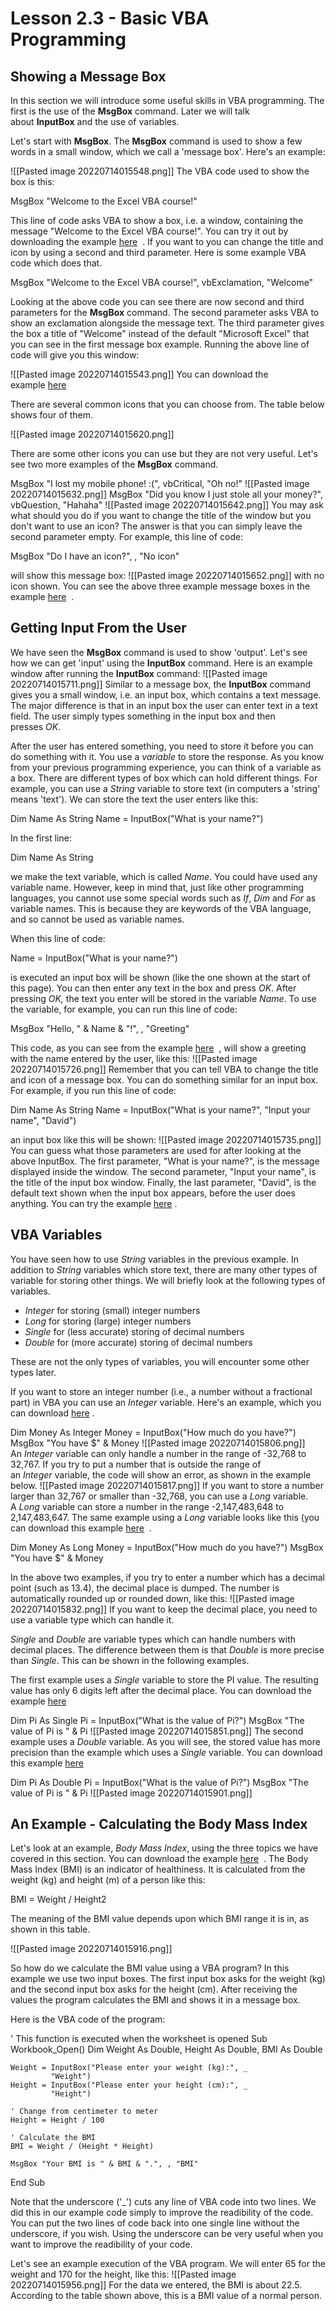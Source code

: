 # Lesson 2.3 - Basic VBA Programming

## Showing a Message Box

In this section we will introduce some useful skills in VBA programming. The first is the use of the **MsgBox** command. Later we will talk about **InputBox** and the use of variables.

Let's start with **MsgBox**. The **MsgBox** command is used to show a few words in a small window, which we call a 'message box'. Here's an example:

![[Pasted image 20220714015548.png]]
The VBA code used to show the box is this:

MsgBox "Welcome to the Excel VBA course!"

This line of code asks VBA to show a box, i.e. a window, containing the message "Welcome to the Excel VBA course!". You can try it out by downloading the example [here](https://canvas.ust.hk/courses/44418/files/6294045/download?wrap=1 "01_msgbox_welcome.xlsm")  . If you want to you can change the title and icon by using a second and third parameter. Here is some example VBA code which does that.

MsgBox "Welcome to the Excel VBA course!", vbExclamation, "Welcome"

Looking at the above code you can see there are now second and third parameters for the **MsgBox** command. The second parameter asks VBA to show an exclamation alongside the message text. The third parameter gives the box a title of "Welcome" instead of the default "Microsoft Excel" that you can see in the first message box example. Running the above line of code will give you this window:

![[Pasted image 20220714015543.png]]
You can download the example [here](https://canvas.ust.hk/courses/44418/files/6294451/download?wrap=1 "02_msgbox_with_title.xlsm") 

There are several common icons that you can choose from. The table below shows four of them.

![[Pasted image 20220714015620.png]]

There are some other icons you can use but they are not very useful. Let's see two more examples of the **MsgBox** command.

MsgBox "I lost my mobile phone! :(", vbCritical, "Oh no!"
![[Pasted image 20220714015632.png]]
MsgBox "Did you know I just stole all your money?", vbQuestion, "Hahaha"
![[Pasted image 20220714015642.png]]
You may ask what should you do if you want to change the title of the window but you don't want to use an icon? The answer is that you can simply leave the second parameter empty. For example, this line of code:

MsgBox "Do I have an icon?", , "No icon"

will show this message box:
![[Pasted image 20220714015652.png]]
with no icon shown. You can see the above three example message boxes in the example [here](https://canvas.ust.hk/courses/44418/files/6294298/download?wrap=1 "03_msgbox_different_icons.xlsm")  .

## Getting Input From the User

We have seen the **MsgBox** command is used to show 'output'. Let's see how we can get 'input' using the **InputBox** command. Here is an example window after running the **InputBox** command:
![[Pasted image 20220714015711.png]]
Similar to a message box, the **InputBox** command gives you a small window, i.e. an input box, which contains a text message. The major difference is that in an input box the user can enter text in a text field. The user simply types something in the input box and then presses _OK_.

After the user has entered something, you need to store it before you can do something with it. You use a _variable_ to store the response. As you know from your previous programming experience, you can think of a variable as a box. There are different types of box which can hold different things. For example, you can use a _String_ variable to store text (in computers a 'string' means 'text'). We can store the text the user enters like this:

Dim Name As String
Name = InputBox("What is your name?")

In the first line:

Dim Name As String

we make the text variable, which is called _Name_. You could have used any variable name. However, keep in mind that, just like other programming languages, you cannot use some special words such as _If_, _Dim_ and _For_ as variable names. This is because they are keywords of the VBA language, and so cannot be used as variable names.

When this line of code:

Name = InputBox("What is your name?")

is executed an input box will be shown (like the one shown at the start of this page). You can then enter any text in the box and press _OK_. After pressing _OK,_ the text you enter will be stored in the variable _Name_. To use the variable, for example, you can run this line of code:

MsgBox "Hello, " & Name & "!", , "Greeting"

This code, as you can see from the example [here](https://canvas.ust.hk/courses/44418/files/6294390/download?wrap=1 "04_inputbox_greeting.xlsm")  , will show a greeting with the name entered by the user, like this:
![[Pasted image 20220714015726.png]]
Remember that you can tell VBA to change the title and icon of a message box. You can do something similar for an input box. For example, if you run this line of code:

Dim Name As String
Name = InputBox("What is your name?", "Input your name", "David")

an input box like this will be shown:
![[Pasted image 20220714015735.png]]
You can guess what those parameters are used for after looking at the above InputBox. The first parameter, "What is your name?", is the message displayed inside the window. The second parameter, "Input your name", is the title of the input box window. Finally, the last parameter, "David", is the default text shown when the input box appears, before the user does anything. You can try the example [here](https://canvas.ust.hk/courses/44418/files/6294387/download?wrap=1 "05_inputbox_default_answer.xlsm") .

## VBA Variables

You have seen how to use _String_ variables in the previous example. In addition to _String_ variables which store text, there are many other types of variable for storing other things. We will briefly look at the following types of variables.

-   _Integer_ for storing (small) integer numbers
-   _Long_ for storing (large) integer numbers
-   _Single_ for (less accurate) storing of decimal numbers
-   _Double_ for (more accurate) storing of decimal numbers

These are not the only types of variables, you will encounter some other types later.

If you want to store an integer number (i.e., a number without a fractional part) in VBA you can use an _Integer_ variable. Here's an example, which you can download [here](https://canvas.ust.hk/courses/44418/files/6294081/download?wrap=1 "06_integer_variable.xlsm") .

Dim Money As Integer
Money = InputBox("How much do you have?")
MsgBox "You have $" & Money
![[Pasted image 20220714015806.png]]
An _Integer_ variable can only handle a number in the range of -32,768 to 32,767. If you try to put a number that is outside the range of an _Integer_ variable, the code will show an error, as shown in the example below.
![[Pasted image 20220714015817.png]]
If you want to store a number larger than 32,767 or smaller than -32,768, you can use a _Long_ variable. A _Long_ variable can store a number in the range -2,147,483,648 to 2,147,483,647. The same example using a _Long_ variable looks like this (you can download this example [here](https://canvas.ust.hk/courses/44418/files/6294067/download?wrap=1 "07_long_variable.xlsm")  .

Dim Money As Long
Money = InputBox("How much do you have?")
MsgBox "You have $" & Money

In the above two examples, if you try to enter a number which has a decimal point (such as 13.4), the decimal place is dumped. The number is automatically rounded up or rounded down, like this:
![[Pasted image 20220714015832.png]]
If you want to keep the decimal place, you need to use a variable type which can handle it.

_Single_ and _Double_ are variable types which can handle numbers with decimal places. The difference between them is that _Double_ is more precise than _Single_. This can be shown in the following examples.

The first example uses a _Single_ variable to store the PI value. The resulting value has only 6 digits left after the decimal place. You can download the example [here](https://canvas.ust.hk/courses/44418/files/6294491/download?wrap=1 "08_single_variable.xlsm")  

Dim Pi As Single
Pi = InputBox("What is the value of Pi?")
MsgBox "The value of Pi is " & Pi
![[Pasted image 20220714015851.png]]
The second example uses a _Double_ variable. As you will see, the stored value has more precision than the example which uses a _Single_ variable. You can download this example [here](https://canvas.ust.hk/courses/44418/files/6294249/download?wrap=1 "09_double_variable.xlsm")  

Dim Pi As Double
Pi = InputBox("What is the value of Pi?")
MsgBox "The value of Pi is " & Pi
![[Pasted image 20220714015901.png]]
## An Example - Calculating the Body Mass Index

Let's look at an example, _Body Mass Index_, using the three topics we have covered in this section. You can download the example [here](https://canvas.ust.hk/courses/44418/files/6294026/download?wrap=1 "10_BMI.xlsm")  . The Body Mass Index (BMI) is an indicator of healthiness. It is calculated from the weight (kg) and height (m) of a person like this:

BMI = Weight / Height2

The meaning of the BMI value depends upon which BMI range it is in, as shown in this table.

![[Pasted image 20220714015916.png]]

So how do we calculate the BMI value using a VBA program? In this example we use two input boxes. The first input box asks for the weight (kg) and the second input box asks for the height (cm). After receiving the values the program calculates the BMI and shows it in a message box.

Here is the VBA code of the program:

' This function is executed when the worksheet is opened
Sub Workbook_Open()
    Dim Weight As Double, Height As Double, BMI As Double

    Weight = InputBox("Please enter your weight (kg):", _
             "Weight")
    Height = InputBox("Please enter your height (cm):", _
             "Height")

    ' Change from centimeter to meter
    Height = Height / 100

    ' Calculate the BMI
    BMI = Weight / (Height * Height)

    MsgBox "Your BMI is " & BMI & ".", , "BMI"
End Sub

Note that the underscore ('_') cuts any line of VBA code into two lines. We did this in our example code simply to improve the readibility of the code. You can put the two lines of code back into one single line without the underscore, if you wish. Using the underscore can be very useful when you want to improve the readibility of your code.

Let's see an example execution of the VBA program. We will enter 65 for the weight and 170 for the height, like this:
![[Pasted image 20220714015956.png]]
For the data we entered, the BMI is about 22.5. According to the table shown above, this is a BMI value of a normal person.